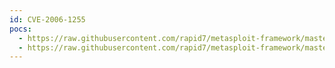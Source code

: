 ```yaml
---
id: CVE-2006-1255
pocs:
  - https://raw.githubusercontent.com/rapid7/metasploit-framework/master/modules/exploits/windows/imap/mercur_imap_select_overflow.rb
  - https://raw.githubusercontent.com/rapid7/metasploit-framework/master/modules/exploits/windows/imap/mercur_login.rb
---
```

